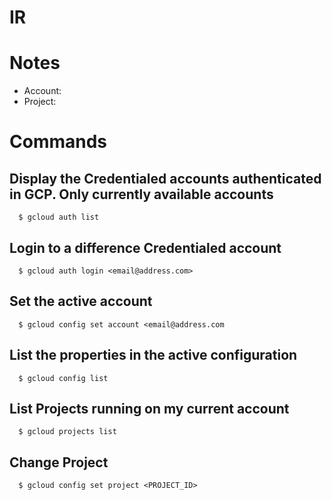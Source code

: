 # IR

# Notes
 - Account:
 - Project:
 

# Commands

## Display the Credentialed accounts authenticated in GCP. Only currently available accounts
```console
  $ gcloud auth list
```

## Login to a difference Credentialed account
```console
  $ gcloud auth login <email@address.com>
```

## Set the active account
```console
  $ gcloud config set account <email@address.com
```

## List the properties in the active configuration
```console
  $ gcloud config list
```

## List Projects running on my current account
```console
  $ gcloud projects list
```

## Change Project
```console
  $ gcloud config set project <PROJECT_ID>
```
